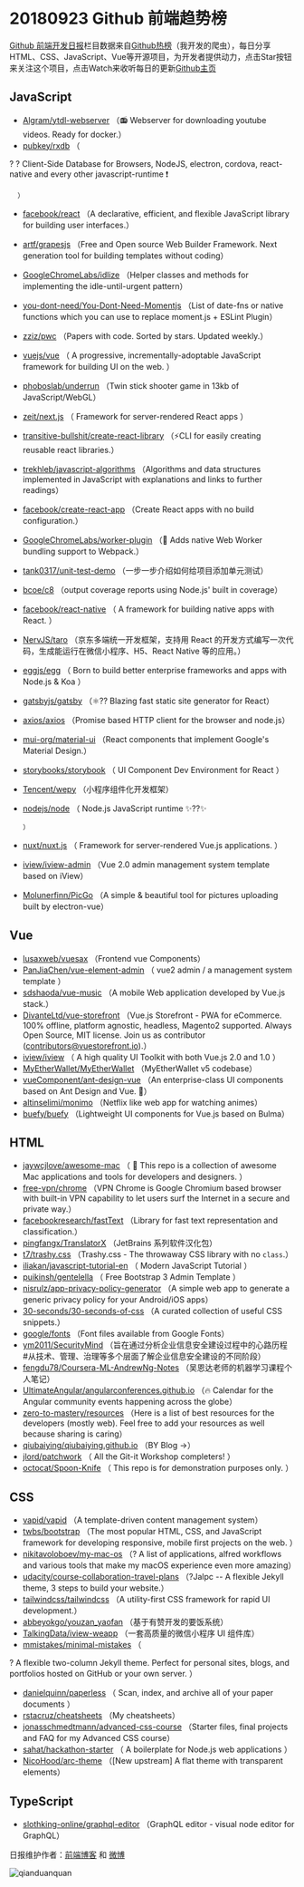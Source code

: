# 20180923 Github 前端趋势榜

[Github 前端开发日报](http://caibaojian.com/c/news)栏目数据来自[Github热榜](http://news.caibaojian.com/)（我开发的爬虫），每日分享HTML、CSS、JavaScript、Vue等开源项目，为开发者提供动力，点击Star按钮来关注这个项目，点击Watch来收听每日的更新[Github主页](https://github.com/kujian/githubTrending)
## JavaScript

* [Algram/ytdl-webserver](https://github.com/Algram/ytdl-webserver) （📻 Webserver for downloading youtube videos. Ready for docker.）
* [pubkey/rxdb](https://github.com/pubkey/rxdb) （
        
? ? Client-Side Database for Browsers, NodeJS, electron, cordova, react-native and every other javascript-runtime ❗️

      ）
* [facebook/react](https://github.com/facebook/react) （A declarative, efficient, and flexible JavaScript library for building user interfaces.）
* [artf/grapesjs](https://github.com/artf/grapesjs) （Free and Open source Web Builder Framework. Next generation tool for building templates without coding）
* [GoogleChromeLabs/idlize](https://github.com/GoogleChromeLabs/idlize) （Helper classes and methods for implementing the idle-until-urgent pattern）
* [you-dont-need/You-Dont-Need-Momentjs](https://github.com/you-dont-need/You-Dont-Need-Momentjs) （List of date-fns or native functions which you can use to replace moment.js + ESLint Plugin）
* [zziz/pwc](https://github.com/zziz/pwc) （Papers with code. Sorted by stars. Updated weekly.）
* [vuejs/vue](https://github.com/vuejs/vue) （
        A progressive, incrementally-adoptable JavaScript framework for building UI on the web.
      ）
* [phoboslab/underrun](https://github.com/phoboslab/underrun) （Twin stick shooter game in 13kb of JavaScript/WebGL）
* [zeit/next.js](https://github.com/zeit/next.js) （
        Framework for server-rendered React apps
      ）
* [transitive-bullshit/create-react-library](https://github.com/transitive-bullshit/create-react-library) （⚡CLI for easily creating reusable react libraries.）
* [trekhleb/javascript-algorithms](https://github.com/trekhleb/javascript-algorithms) （Algorithms and data structures implemented in JavaScript with explanations and links to further readings）
* [facebook/create-react-app](https://github.com/facebook/create-react-app) （Create React apps with no build configuration.）
* [GoogleChromeLabs/worker-plugin](https://github.com/GoogleChromeLabs/worker-plugin) （🐳 Adds native Web Worker bundling support to Webpack.）
* [tank0317/unit-test-demo](https://github.com/tank0317/unit-test-demo) （一步一步介绍如何给项目添加单元测试）
* [bcoe/c8](https://github.com/bcoe/c8) （output coverage reports using Node.js' built in coverage）
* [facebook/react-native](https://github.com/facebook/react) （
        A framework for building native apps with React.
      ）
* [NervJS/taro](https://github.com/NervJS/taro) （京东多端统一开发框架，支持用 React 的开发方式编写一次代码，生成能运行在微信小程序、H5、React Native 等的应用。）
* [eggjs/egg](https://github.com/eggjs/egg) （
        Born to build better enterprise frameworks and apps with Node.js &amp; Koa
      ）
* [gatsbyjs/gatsby](https://github.com/gatsbyjs/gatsby) （⚛️?? Blazing fast static site generator for React）
* [axios/axios](https://github.com/axios/axios) （Promise based HTTP client for the browser and node.js）
* [mui-org/material-ui](https://github.com/mui-org/material-ui) （React components that implement Google's Material Design.）
* [storybooks/storybook](https://github.com/storybooks/storybook) （
        UI Component Dev Environment for React
      ）
* [Tencent/wepy](https://github.com/Tencent/wepy) （小程序组件化开发框架）
* [nodejs/node](https://github.com/nodejs/node) （
        Node.js JavaScript runtime ✨??✨

      ）
* [nuxt/nuxt.js](https://github.com/nuxt/nuxt.js) （
        Framework for server-rendered Vue.js applications.
      ）
* [iview/iview-admin](https://github.com/iview/iview-admin) （Vue 2.0 admin management system template based on iView）
* [Molunerfinn/PicGo](https://github.com/Molunerfinn/PicGo) （A simple &amp; beautiful tool for pictures uploading built by electron-vue）

## Vue

* [lusaxweb/vuesax](https://github.com/lusaxweb/vuesax) （Frontend vue Components）
* [PanJiaChen/vue-element-admin](https://github.com/PanJiaChen/vue-element-admin) （
        vue2 admin / a management system template
      ）
* [sdshaoda/vue-music](https://github.com/sdshaoda/vue-music) （A mobile Web application developed by Vue.js stack.）
* [DivanteLtd/vue-storefront](https://github.com/DivanteLtd/vue-storefront) （Vue.js Storefront - PWA for eCommerce. 100% offline, platform agnostic, headless, Magento2 supported. Always Open Source, MIT license. Join us as contributor (contributors@vuestorefront.io).）
* [iview/iview](https://github.com/iview/iview) （
        A high quality UI Toolkit with both Vue.js 2.0 and 1.0
      ）
* [MyEtherWallet/MyEtherWallet](https://github.com/MyEtherWallet/MyEtherWallet) （MyEtherWallet v5 codebase）
* [vueComponent/ant-design-vue](https://github.com/vueComponent/ant-design-vue) （An enterprise-class UI components based on Ant Design and Vue. 🐜）
* [altinselimi/monimo](https://github.com/altinselimi/monimo) （Netflix like web app for watching animes）
* [buefy/buefy](https://github.com/buefy/buefy) （Lightweight UI components for Vue.js based on Bulma）

## HTML

* [jaywcjlove/awesome-mac](https://github.com/jaywcjlove/awesome-mac) （
         This repo is a collection of awesome Mac applications and tools for developers and designers.
      ）
* [free-vpn/chrome](https://github.com/free-vpn/chrome) （VPN Chrome is Google Chromium based browser with built-in VPN capability to let users surf the Internet in a secure and private way.）
* [facebookresearch/fastText](https://github.com/facebookresearch/fastText) （Library for fast text representation and classification.）
* [pingfangx/TranslatorX](https://github.com/pingfangx/TranslatorX) （JetBrains 系列软件汉化包）
* [t7/trashy.css](https://github.com/t7/trashy.css) （Trashy.css - The throwaway CSS library with no `class`.）
* [iliakan/javascript-tutorial-en](https://github.com/iliakan/javascript-tutorial-en) （
        Modern JavaScript Tutorial 
      ）
* [puikinsh/gentelella](https://github.com/puikinsh/gentelella) （
        Free Bootstrap 3 Admin Template
      ）
* [nisrulz/app-privacy-policy-generator](https://github.com/nisrulz/app-privacy-policy-generator) （A simple web app to generate a generic privacy policy for your Android/iOS apps）
* [30-seconds/30-seconds-of-css](https://github.com/30-seconds/30-seconds-of-css) （A curated collection of useful CSS snippets.）
* [google/fonts](https://github.com/google/fonts) （Font files available from Google Fonts）
* [ym2011/SecurityMind](https://github.com/ym2011/SecurityMind) （旨在通过分析企业信息安全建设过程中的心路历程 #从技术、管理、治理等多个层面了解企业信息安全建设的不同阶段）
* [fengdu78/Coursera-ML-AndrewNg-Notes](https://github.com/fengdu78/Coursera-ML-AndrewNg-Notes) （吴恩达老师的机器学习课程个人笔记）
* [UltimateAngular/angularconferences.github.io](https://github.com/UltimateAngular/angularconferences.github.io) （🔥 Calendar for the Angular community events happening across the globe）
* [zero-to-mastery/resources](https://github.com/zero-to-mastery/resources) （Here is a list of best resources for the developers (mostly web). Feel free to add your resources as well because sharing is caring）
* [qiubaiying/qiubaiying.github.io](https://github.com/qiubaiying/qiubaiying.github.io) （BY Blog -&gt;）
* [jlord/patchwork](https://github.com/jlord/patchwork) （
        All the Git-it Workshop completers! 
      ）
* [octocat/Spoon-Knife](https://github.com/octocat/Spoon-Knife) （
        This repo is for demonstration purposes only.
      ）

## CSS

* [vapid/vapid](https://github.com/vapid/vapid) （A template-driven content management system）
* [twbs/bootstrap](https://github.com/twbs/bootstrap) （The most popular HTML, CSS, and JavaScript framework for developing responsive, mobile first projects on the web.
      ）
* [nikitavoloboev/my-mac-os](https://github.com/nikitavoloboev/my-mac-os) （? A list of applications, alfred workflows and various tools that make my macOS experience even more amazing）
* [udacity/course-collaboration-travel-plans](https://github.com/udacity/course-collaboration-travel-plans) （?Jalpc -- A flexible Jekyll theme, 3 steps to build your website.）
* [tailwindcss/tailwindcss](https://github.com/tailwindcss/tailwindcss) （A utility-first CSS framework for rapid UI development.）
* [abbeyokgo/youzan_yaofan](https://github.com/abbeyokgo/youzan_yaofan) （基于有赞开发的要饭系统）
* [TalkingData/iview-weapp](https://github.com/TalkingData/iview-weapp) （一套高质量的微信小程序 UI 组件库）
* [mmistakes/minimal-mistakes](https://github.com/mmistakes/minimal-mistakes) （
        
? A flexible two-column Jekyll theme. Perfect for personal sites, blogs, and portfolios hosted on GitHub or your own server.
      ）
* [danielquinn/paperless](https://github.com/danielquinn/paperless) （
        Scan, index, and archive all of your paper documents
      ）
* [rstacruz/cheatsheets](https://github.com/rstacruz/cheatsheets) （My cheatsheets）
* [jonasschmedtmann/advanced-css-course](https://github.com/jonasschmedtmann/advanced-css-course) （Starter files, final projects and FAQ for my Advanced CSS course）
* [sahat/hackathon-starter](https://github.com/sahat/hackathon-starter) （
        A boilerplate for Node.js web applications
      ）
* [NicoHood/arc-theme](https://github.com/NicoHood/arc-theme) （[New upstream] A flat theme with transparent elements）

## TypeScript

* [slothking-online/graphql-editor](https://github.com/slothking-online/graphql-editor) （GraphQL editor - visual node editor for GraphQL）


日报维护作者：[前端博客](http://caibaojian.com/) 和 [微博](http://caibaojian.com/go/weibo)

![qianduanquan](https://user-images.githubusercontent.com/3055447/38468989-651132ac-3b80-11e8-8e6b-15122322a9d7.png)